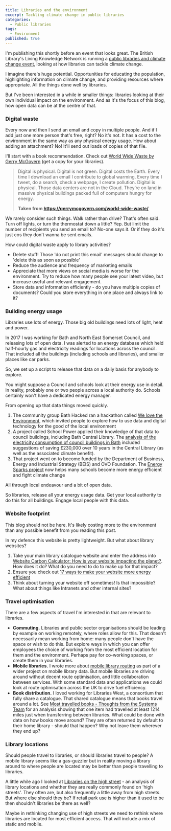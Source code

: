 ```yaml
---
title: Libraries and the environment
excerpt: Tackling climate change in public libraries
categories:
  - Public libraries
tags:
  - Environment
published: true
---
```


I'm publishing this shortly before an event that looks great. The British Library's Living Knowledge Network is running a [public libraries and climate change event](https://register.gotowebinar.com/register/8783941637588292366), looking at how libraries can tackle climate change.

I imagine there's huge potential. Opportunities for educating the population, highlighting information on climate change, and providing resources where appropriate. All the things done well by libraries. 

But I've been interested in a while in smaller things: libraries looking at their own individual impact on the environment. And as it's the focus of this blog, how open data can be at the centre of that. 

### Digital waste

Every now and then I send an email and copy in multiple people. And if I add just one more person that's free, right? No it's not. It has a cost to the environment in the same way as any physical energy usage. How about adding an attachment? No! It'll send out loads of copies of that file.

I'll start with a book recommendation. Check out [World Wide Waste by Gerry McGovern](https://gerrymcgovern.com/world-wide-waste/) (get a copy for your libraries).

> Digital is physical. Digital is not green. Digital costs the Earth. Every time I download an email I contribute to global warming. Every time I tweet, do a search, check a webpage, I create pollution. Digital is physical. Those data centers are not in the Cloud. They’re on land in massive physical buildings packed full of computers hungry for energy.
>
> **Taken from https://gerrymcgovern.com/world-wide-waste/**

We rarely consider such things. Walk rather than drive? That's often said. Turn off lights, or turn the thermostat down a little? Yep. But limit the number of recipients you send an email to? No-one says it. Or if they do it's just cos they don't wanna be sent emails.

How could digital waste apply to library activities?

* Delete stuff! Those 'do not print this email' messages should change to 'delete this as soon as possible'
* Reduce the audience and frequency of marketing emails
* Appreciate that more views on social media is worse for the environment. Try to reduce how many people see your latest video, but increase useful and relevant engagement.
* Store data and information efficiently - do you have multiple copies of documents? Could you store everything in one place and always link to it?

### Building energy usage

Libraries use lots of energy. Those big old buildings need lots of light, heat and power.

In 2017 I was working for Bath and North East Somerset Council, and releasing lots of open data. I was alerted to an energy database which held half-hourly gas and electricity readings for locations across the council. That included all the buildings (including schools and libraries), and smaller places like car parks.

So, we set up a script to release that data on a daily basis for anybody to explore.

You might suppose a Council and schools look at their energy use in detail. In reality, probably one or two people across a local authority do. Schools certainly won't have a dedicated energy manager.

From opening up that data things moved quickly.

1. The community group Bath Hacked ran a hackathon called [We love the Environment](https://www.bathhacked.org/bath-hacked-loves-the-environment/what-did-we-build/), which invited people to explore how to use data and digital technology for the good of the local environment
2. A project called School Power applied their knowledge of that data to council buildings, including Bath Central Library. The [analysis of the electricity consumption of council buildings in Bath](http://transitionbath.org/analysis-electricity-consumption-council-buildings-bath/) included suggestions of saving £230,000 over 10 years in the Central Library (as well as the associated climate benefit).
3. That project went on to become funded by the Department of Business, Energy and Industrial Strategy (BEIS) and OVO Foundation. The [Energy Sparks project](https://energysparks.uk/) now helps many schools become more energy efficient and fight climate change

All through local endeavour and a bit of open data.

So libraries, release all your energy usage data. Get your local authority to do this for all buildings. Engage local people with this data.

### Website footprint

This blog should not be here. It's likely costing more to the environment than any possible benefit from you reading this post.

In my defence this website is pretty lightweight. But what about library websites?

1. Take your main library catalogue website and enter the address into [Website Carbon Calculator: How is your website impacting the planet?](https://www.websitecarbon.com/). How does it do? What do you need to do to make up for that impact?
2. Ensure you check out [17 ways to make your website more energy efficient](https://www.wholegraindigital.com/blog/website-energy-efficiency/)
3. Think about turning your website off sometimes! Is that impossible? What about things like Intranets and other internal sites?

### Travel optimisation

There are a few aspects of travel I'm interested in that are relevant to libraries.

* **Commuting.** Libraries and public sector organisations should be leading by example on working remotely, where roles allow for this. That doesn't necessarily mean working from home: many people don't have the space or wish to do this. But explore ways in which you can offer employees the choice of working from the most efficient location for them and the environment. Perhaps pay for co-working spaces, or create them in your libraries.
* **Mobile libraries.** I wrote more about [mobile library routing](https://blog.librarydata.uk/mobile-library-data-routes/) as part of a wider project on mobile library data. But mobile libraries are driving around without decent route optimisation, and little collaboration between services. With some standard data and applications we could look at route optimisation across the UK to drive fuel efficiency.
* **Book distribution.** I loved working for Libraries West, a consortium that fully share a catalogue. That shared catalogue means that books travel around a lot. See [Most travelled books - Thoughts from the Systems Team](https://librarieswest.github.io/most-travelled-books) for an analysis showing that one item had travelled at least 1214 miles just when transferring between libraries. What could be done with data on how books move around? They are often returned by default to their home library - should that happen? Why not leave them wherever they end up?

### Library locations

Should people travel to libraries, or should libraries travel to people? A mobile library seems like a gas-guzzler but in reality moving a library around to where people are located may be better than people travelling to libraries.

A little while ago I looked at [Libraries on the high street](https://blog.librarydata.uk/libraries-on-the-high-street/) - an analysis of library locations and whether they are really commonly found on 'high streets'. They often are, but also frequently a little away from high streets. But where else should they be? If retail park use is higher than it used to be then shouldn't libraries be there as well?

Maybe in rethinking changing use of high streets we need to rethink where libraries are located for most efficient access. That will include a mix of static and mobile.

